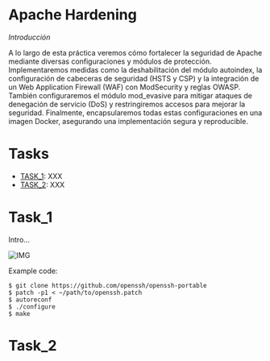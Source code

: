 # Apache Hardening

*Introducción*

A lo largo de esta práctica veremos cómo fortalecer la seguridad de Apache mediante diversas configuraciones y módulos de protección. Implementaremos medidas como la deshabilitación del módulo autoindex, la configuración de cabeceras de seguridad (HSTS y CSP) y la integración de un Web Application Firewall (WAF) con ModSecurity y reglas OWASP. También configuraremos el módulo mod_evasive para mitigar ataques de denegación de servicio (DoS) y restringiremos accesos para mejorar la seguridad. Finalmente, encapsularemos todas estas configuraciones en una imagen Docker, asegurando una implementación segura y reproducible.


# Tasks

* [TASK_1](#URL_TASK_1): XXX
* [TASK_2](#URL_TASK_2): XXX

# Task_1

Intro...

![IMG](URL_IMG)

Example code:

```
$ git clone https://github.com/openssh/openssh-portable
$ patch -p1 < ~/path/to/openssh.patch
$ autoreconf
$ ./configure
$ make
```

# Task_2
